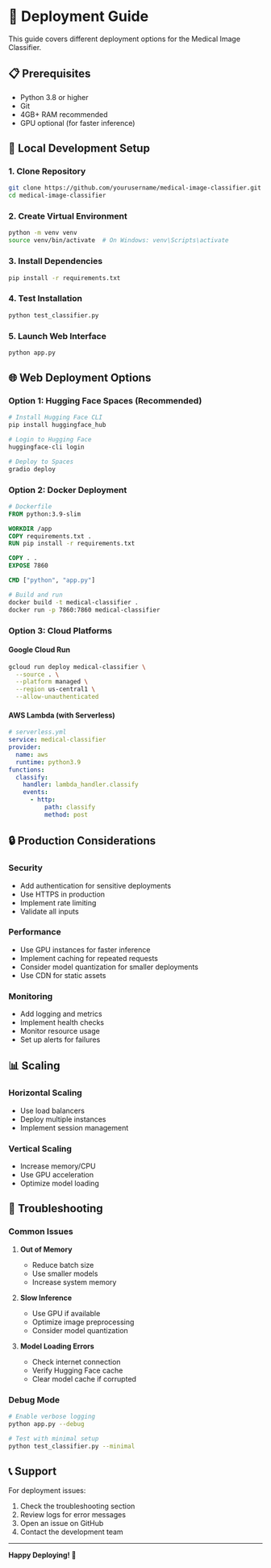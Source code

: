# 🚀 Deployment Guide

This guide covers different deployment options for the Medical Image Classifier.

## 📋 Prerequisites

- Python 3.8 or higher
- Git
- 4GB+ RAM recommended
- GPU optional (for faster inference)

## 🔧 Local Development Setup

### 1. Clone Repository
```bash
git clone https://github.com/yourusername/medical-image-classifier.git
cd medical-image-classifier
```

### 2. Create Virtual Environment
```bash
python -m venv venv
source venv/bin/activate  # On Windows: venv\Scripts\activate
```

### 3. Install Dependencies
```bash
pip install -r requirements.txt
```

### 4. Test Installation
```bash
python test_classifier.py
```

### 5. Launch Web Interface
```bash
python app.py
```

## 🌐 Web Deployment Options

### Option 1: Hugging Face Spaces (Recommended)
```bash
# Install Hugging Face CLI
pip install huggingface_hub

# Login to Hugging Face
huggingface-cli login

# Deploy to Spaces
gradio deploy
```

### Option 2: Docker Deployment
```dockerfile
# Dockerfile
FROM python:3.9-slim

WORKDIR /app
COPY requirements.txt .
RUN pip install -r requirements.txt

COPY . .
EXPOSE 7860

CMD ["python", "app.py"]
```

```bash
# Build and run
docker build -t medical-classifier .
docker run -p 7860:7860 medical-classifier
```

### Option 3: Cloud Platforms

#### Google Cloud Run
```bash
gcloud run deploy medical-classifier \
  --source . \
  --platform managed \
  --region us-central1 \
  --allow-unauthenticated
```

#### AWS Lambda (with Serverless)
```yaml
# serverless.yml
service: medical-classifier
provider:
  name: aws
  runtime: python3.9
functions:
  classify:
    handler: lambda_handler.classify
    events:
      - http:
          path: classify
          method: post
```

## 🔒 Production Considerations

### Security
- Add authentication for sensitive deployments
- Use HTTPS in production
- Implement rate limiting
- Validate all inputs

### Performance
- Use GPU instances for faster inference
- Implement caching for repeated requests
- Consider model quantization for smaller deployments
- Use CDN for static assets

### Monitoring
- Add logging and metrics
- Implement health checks
- Monitor resource usage
- Set up alerts for failures

## 📊 Scaling

### Horizontal Scaling
- Use load balancers
- Deploy multiple instances
- Implement session management

### Vertical Scaling
- Increase memory/CPU
- Use GPU acceleration
- Optimize model loading

## 🐛 Troubleshooting

### Common Issues

1. **Out of Memory**
   - Reduce batch size
   - Use smaller models
   - Increase system memory

2. **Slow Inference**
   - Use GPU if available
   - Optimize image preprocessing
   - Consider model quantization

3. **Model Loading Errors**
   - Check internet connection
   - Verify Hugging Face cache
   - Clear model cache if corrupted

### Debug Mode
```bash
# Enable verbose logging
python app.py --debug

# Test with minimal setup
python test_classifier.py --minimal
```

## 📞 Support

For deployment issues:
1. Check the troubleshooting section
2. Review logs for error messages
3. Open an issue on GitHub
4. Contact the development team

---

**Happy Deploying! 🚀**